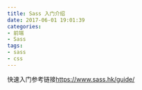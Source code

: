 ```yaml
---
title: Sass 入门介绍
date: 2017-06-01 19:01:39
categories:
- 前端
- Sass
tags:
- sass
- css
---
```


快速入门参考链接<https://www.sass.hk/guide/>